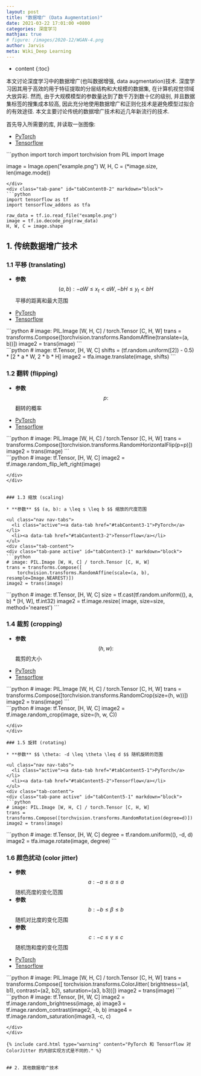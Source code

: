 ```yaml
---
layout: post
title: "数据增广 (Data Augmentation)"
date: 2021-03-22 17:01:00 +0800
categories: 深度学习
mathjax: true
# figure: /images/2020-12/WGAN-4.png
author: Jarvis
meta: Wiki_Deep Learning
---
```


* content
{:toc}



本文讨论深度学习中的数据增广(也叫数据增强, data augmentation)技术. 深度学习因其用于高效的用于特征提取的分层结构和大规模的数据集, 在计算机视觉领域大放异彩. 然而, 由于大规模模型的参数量达到了数千万到数十亿的级别, 并且数据集标签的搜集成本较高, 因此充分地使用数据增广和正则化技术是避免模型过拟合的有效途径. 本文主要讨论传统的数据增广技术和近几年新流行的技术.

首先导入所需要的库, 并读取一张图像:

<ul class="nav nav-tabs">
  <li class="active"><a data-tab href="#tabContent0-1">PyTorch</a></li>
  <li><a data-tab href="#tabContent0-2">Tensorflow</a></li>
</ul>
<div class="tab-content">
<div class="tab-pane active" id="tabContent0-1" markdown="block">
```python
import torch
import torchvision
from PIL import Image

image = Image.open("example.png")
W, H, C = (*image.size, len(image.mode))
```
</div>
<div class="tab-pane" id="tabContent0-2" markdown="block">
```python
import tensorflow as tf
import tensorflow_addons as tfa

raw_data = tf.io.read_file("example.png")
image = tf.io.decode_png(raw_data)
H, W, C = image.shape
```
</div>
</div>

## 1. 传统数据增广技术

### 1.1 平移 (translating)

* **参数** $$ (a, b): -aW \leq x_t < aW, -bH \leq y_t < bH $$ 平移的距离和最大范围

<ul class="nav nav-tabs">
  <li class="active"><a data-tab href="#tabContent1-1">PyTorch</a></li>
  <li><a data-tab href="#tabContent1-2">Tensorflow</a></li>
</ul>
<div class="tab-content">
<div class="tab-pane active" id="tabContent1-1" markdown="block">
```python
# image: PIL.Image [W, H, C] / torch.Tensor [C, H, W]
trans = transforms.Compose([torchvision.transforms.RandomAffine(translate=(a, b))])
image2 = trans(image)
```
</div>
<div class="tab-pane" id="tabContent1-2" markdown="block">
```python
# image: tf.Tensor, [H, W, C]
shifts = (tf.random.uniform([2]) - 0.5) * [2 * a * W, 2 * b * H]
image2 = tfa.image.translate(image, shifts)
```
</div>
</div>


### 1.2 翻转 (flipping)

* **参数** $$ p: $$ 翻转的概率

<ul class="nav nav-tabs">
  <li class="active"><a data-tab href="#tabContent2-1">PyTorch</a></li>
  <li><a data-tab href="#tabContent2-2">Tensorflow</a></li>
</ul>
<div class="tab-content">
<div class="tab-pane active" id="tabContent2-1" markdown="block">
```python
# image: PIL.Image [W, H, C] / torch.Tensor [C, H, W]
trans = transforms.Compose([torchvision.transforms.RandomHorizontalFlip(p=p)])
image2 = trans(image)
```
</div>
<div class="tab-pane" id="tabContent2-2" markdown="block">
```python
# image: tf.Tensor, [H, W, C]
image2 = tf.image.random_flip_left_right(image)

```
</div>
</div>


### 1.3 缩放 (scaling)

* **参数** $$ (a, b): a \leq s \leq b $$ 缩放的尺度范围

<ul class="nav nav-tabs">
  <li class="active"><a data-tab href="#tabContent3-1">PyTorch</a></li>
  <li><a data-tab href="#tabContent3-2">Tensorflow</a></li>
</ul>
<div class="tab-content">
<div class="tab-pane active" id="tabContent3-1" markdown="block">
```python
# image: PIL.Image [W, H, C] / torch.Tensor [C, H, W]
trans = transforms.Compose([
    torchvision.transforms.RandomAffine(scale=(a, b), resample=Image.NEAREST)])
image2 = trans(image)
```
</div>
<div class="tab-pane" id="tabContent3-2" markdown="block">
```python
# image: tf.Tensor, [H, W, C]
size = tf.cast(tf.random.uniform((), a, b) * [H, W], tf.int32)
image2 = tf.image.resize(
    image, size=size, method='nearest')
```
</div>
</div>


### 1.4 裁剪 (cropping)

* **参数** $$ (h, w): $$ 裁剪的大小

<ul class="nav nav-tabs">
  <li class="active"><a data-tab href="#tabContent4-1">PyTorch</a></li>
  <li><a data-tab href="#tabContent4-2">Tensorflow</a></li>
</ul>
<div class="tab-content">
<div class="tab-pane active" id="tabContent4-1" markdown="block">
```python
# image: PIL.Image [W, H, C] / torch.Tensor [C, H, W]
trans = transforms.Compose([torchvision.transforms.RandomCrop(size=(h, w))])
image2 = trans(image)
```
</div>
<div class="tab-pane" id="tabContent4-2" markdown="block">
```python
# image: tf.Tensor, [H, W, C]
image2 = tf.image.random_crop(image, size=(h, w, C))

```
</div>
</div>

### 1.5 旋转 (rotating)

* **参数** $$ \theta: -d \leq \theta \leq d $$ 随机旋转的范围

<ul class="nav nav-tabs">
  <li class="active"><a data-tab href="#tabContent5-1">PyTorch</a></li>
  <li><a data-tab href="#tabContent5-2">Tensorflow</a></li>
</ul>
<div class="tab-content">
<div class="tab-pane active" id="tabContent5-1" markdown="block">
```python
# image: PIL.Image [W, H, C] / torch.Tensor [C, H, W]
trans = transforms.Compose([torchvision.transforms.RandomRotation(degree=d)])
image2 = trans(image)
```
</div>
<div class="tab-pane" id="tabContent5-2" markdown="block">
```python
# image: tf.Tensor, [H, W, C]
degree = tf.random.uniform((), -d, d)
image2 = tfa.image.rotate(image, degree)
```
</div>
</div>


### 1.6 颜色扰动 (color jitter)

* **参数** $$ a: -a \leq \alpha \leq a $$ 随机亮度的变化范围
* **参数** $$ b: -b \leq \beta \leq b $$ 随机对比度的变化范围
* **参数** $$ c: -c \leq \gamma \leq c $$ 随机饱和度的变化范围

<ul class="nav nav-tabs">
  <li class="active"><a data-tab href="#tabContent6-1">PyTorch</a></li>
  <li><a data-tab href="#tabContent6-2">Tensorflow</a></li>
</ul>
<div class="tab-content">
<div class="tab-pane active" id="tabContent6-1" markdown="block">
```python
# image: PIL.Image [W, H, C] / torch.Tensor [C, H, W]
trans = transforms.Compose([
    torchvision.transforms.ColorJitter(
        brightness=(a1, b1), contrast=(a2, b2), saturation=(a3, b3))])
image2 = trans(image)
```
</div>
<div class="tab-pane" id="tabContent6-2" markdown="block">
```python
# image: tf.Tensor, [H, W, C]
image2 = tf.image.random_brightness(image, a)
image3 = tf.image.random_contrast(image2, -b, b)
image4 = tf.image.random_saturation(image3, -c, c)

```
</div>
</div>

{% include card.html type="warning" content="PyTorch 和 Tensorflow 对 ColorJitter 的内部实现方式是不同的." %}


## 2. 其他数据增广技术

